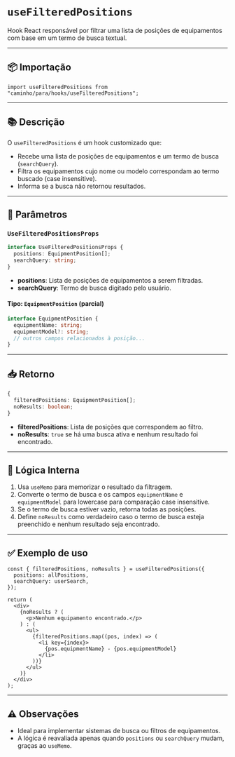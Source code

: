 # `useFilteredPositions`

Hook React responsável por filtrar uma lista de posições de equipamentos com base em um termo de busca textual.

---

## 📦 Importação

```tsx
import useFilteredPositions from "caminho/para/hooks/useFilteredPositions";
```

---

## 📚 Descrição

O `useFilteredPositions` é um hook customizado que:

- Recebe uma lista de posições de equipamentos e um termo de busca (`searchQuery`).
- Filtra os equipamentos cujo nome ou modelo correspondam ao termo buscado (case insensitive).
- Informa se a busca não retornou resultados.

---

## 🧾 Parâmetros

### `UseFilteredPositionsProps`

```ts
interface UseFilteredPositionsProps {
  positions: EquipmentPosition[];
  searchQuery: string;
}
```

- **positions**: Lista de posições de equipamentos a serem filtradas.
- **searchQuery**: Termo de busca digitado pelo usuário.

#### Tipo: `EquipmentPosition` (parcial)

```ts
interface EquipmentPosition {
  equipmentName: string;
  equipmentModel?: string;
  // outros campos relacionados à posição...
}
```

---

## 📥 Retorno

```ts
{
  filteredPositions: EquipmentPosition[];
  noResults: boolean;
}
```

- **filteredPositions**: Lista de posições que correspondem ao filtro.
- **noResults**: `true` se há uma busca ativa e nenhum resultado foi encontrado.

---

## 🧠 Lógica Interna

1. Usa `useMemo` para memorizar o resultado da filtragem.
2. Converte o termo de busca e os campos `equipmentName` e `equipmentModel` para lowercase para comparação case insensitive.
3. Se o termo de busca estiver vazio, retorna todas as posições.
4. Define `noResults` como verdadeiro caso o termo de busca esteja preenchido e nenhum resultado seja encontrado.

---

## ✅ Exemplo de uso

```tsx
const { filteredPositions, noResults } = useFilteredPositions({
  positions: allPositions,
  searchQuery: userSearch,
});

return (
  <div>
    {noResults ? (
      <p>Nenhum equipamento encontrado.</p>
    ) : (
      <ul>
        {filteredPositions.map((pos, index) => (
          <li key={index}>
            {pos.equipmentName} - {pos.equipmentModel}
          </li>
        ))}
      </ul>
    )}
  </div>
);
```

---

## ⚠️ Observações

- Ideal para implementar sistemas de busca ou filtros de equipamentos.
- A lógica é reavaliada apenas quando `positions` ou `searchQuery` mudam, graças ao `useMemo`.
